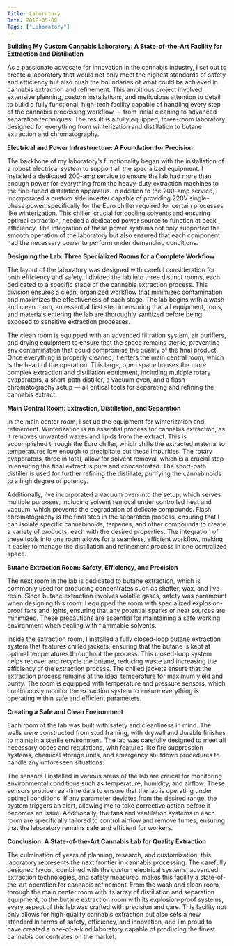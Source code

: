 ```yaml
---
Title: Laboratory
Date: 2018-05-08
Tags: ["Laboratory"]
---
```

**Building My Custom Cannabis Laboratory: A State-of-the-Art Facility for Extraction and Distillation**

As a passionate advocate for innovation in the cannabis industry, I set out to create a laboratory that would not only meet the highest standards of safety and efficiency but also push the boundaries of what could be achieved in cannabis extraction and refinement. This ambitious project involved extensive planning, custom installations, and meticulous attention to detail to build a fully functional, high-tech facility capable of handling every step of the cannabis processing workflow — from initial cleaning to advanced separation techniques. The result is a fully equipped, three-room laboratory designed for everything from winterization and distillation to butane extraction and chromatography.

**Electrical and Power Infrastructure: A Foundation for Precision**

The backbone of my laboratory’s functionality began with the installation of a robust electrical system to support all the specialized equipment. I installed a dedicated 200-amp service to ensure the lab had more than enough power for everything from the heavy-duty extraction machines to the fine-tuned distillation apparatus. In addition to the 200-amp service, I incorporated a custom side inverter capable of providing 220V single-phase power, specifically for the Euro chiller required for certain processes like winterization. This chiller, crucial for cooling solvents and ensuring optimal extraction, needed a dedicated power source to function at peak efficiency. The integration of these power systems not only supported the smooth operation of the laboratory but also ensured that each component had the necessary power to perform under demanding conditions.

**Designing the Lab: Three Specialized Rooms for a Complete Workflow**

The layout of the laboratory was designed with careful consideration for both efficiency and safety. I divided the lab into three distinct rooms, each dedicated to a specific stage of the cannabis extraction process. This division ensures a clean, organized workflow that minimizes contamination and maximizes the effectiveness of each stage. The lab begins with a wash and clean room, an essential first step in ensuring that all equipment, tools, and materials entering the lab are thoroughly sanitized before being exposed to sensitive extraction processes.

The clean room is equipped with an advanced filtration system, air purifiers, and drying equipment to ensure that the space remains sterile, preventing any contamination that could compromise the quality of the final product. Once everything is properly cleaned, it enters the main central room, which is the heart of the operation. This large, open space houses the more complex extraction and distillation equipment, including multiple rotary evaporators, a short-path distiller, a vacuum oven, and a flash chromatography setup — all critical tools for separating and refining the cannabis extract.

**Main Central Room: Extraction, Distillation, and Separation**

In the main center room, I set up the equipment for winterization and refinement. Winterization is an essential process for cannabis extraction, as it removes unwanted waxes and lipids from the extract. This is accomplished through the Euro chiller, which chills the extracted material to temperatures low enough to precipitate out these impurities. The rotary evaporators, three in total, allow for solvent removal, which is a crucial step in ensuring the final extract is pure and concentrated. The short-path distiller is used for further refining the distillate, purifying the cannabinoids to a high degree of potency.

Additionally, I’ve incorporated a vacuum oven into the setup, which serves multiple purposes, including solvent removal under controlled heat and vacuum, which prevents the degradation of delicate compounds. Flash chromatography is the final step in the separation process, ensuring that I can isolate specific cannabinoids, terpenes, and other compounds to create a variety of products, each with the desired properties. The integration of these tools into one room allows for a seamless, efficient workflow, making it easier to manage the distillation and refinement process in one centralized space.

**Butane Extraction Room: Safety, Efficiency, and Precision**

The next room in the lab is dedicated to butane extraction, which is commonly used for producing concentrates such as shatter, wax, and live resin. Since butane extraction involves volatile gases, safety was paramount when designing this room. I equipped the room with specialized explosion-proof fans and lights, ensuring that any potential sparks or heat sources are minimized. These precautions are essential for maintaining a safe working environment when dealing with flammable solvents.

Inside the extraction room, I installed a fully closed-loop butane extraction system that features chilled jackets, ensuring that the butane is kept at optimal temperatures throughout the process. This closed-loop system helps recover and recycle the butane, reducing waste and increasing the efficiency of the extraction process. The chilled jackets ensure that the extraction process remains at the ideal temperature for maximum yield and purity. The room is equipped with temperature and pressure sensors, which continuously monitor the extraction system to ensure everything is operating within safe and efficient parameters.

**Creating a Safe and Clean Environment**

Each room of the lab was built with safety and cleanliness in mind. The walls were constructed from stud framing, with drywall and durable finishes to maintain a sterile environment. The lab was carefully designed to meet all necessary codes and regulations, with features like fire suppression systems, chemical storage units, and emergency shutdown procedures to handle any unforeseen situations.

The sensors I installed in various areas of the lab are critical for monitoring environmental conditions such as temperature, humidity, and airflow. These sensors provide real-time data to ensure that the lab is operating under optimal conditions. If any parameter deviates from the desired range, the system triggers an alert, allowing me to take corrective action before it becomes an issue. Additionally, the fans and ventilation systems in each room are specifically tailored to control airflow and remove fumes, ensuring that the laboratory remains safe and efficient for workers.

**Conclusion: A State-of-the-Art Cannabis Lab for Quality Extraction**

The culmination of years of planning, research, and customization, this laboratory represents the next frontier in cannabis processing. The carefully designed layout, combined with the custom electrical systems, advanced extraction technologies, and safety measures, makes this facility a state-of-the-art operation for cannabis refinement. From the wash and clean room, through the main center room with its array of distillation and separation equipment, to the butane extraction room with its explosion-proof systems, every aspect of this lab was crafted with precision and care. This facility not only allows for high-quality cannabis extraction but also sets a new standard in terms of safety, efficiency, and innovation, and I’m proud to have created a one-of-a-kind laboratory capable of producing the finest cannabis concentrates on the market.